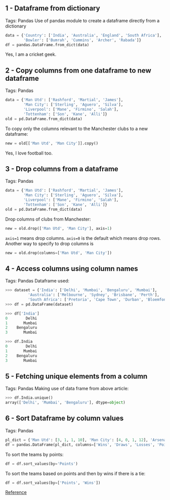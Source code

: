## 1 - Dataframe from dictionary
Tags: Pandas
Use of pandas module to create a dataframe directly from a dictionary
```python
data = {'Country': ['India', 'Australia', 'England', 'South Africa'],
        'Bowler': ['Bumrah', 'Cummins', 'Archer', 'Rabada']}
df = pandas.DataFrame.from_dict(data)
```
Yes, I am a cricket geek.

## 2 - Copy columns from one dataframe to new dataframe
Tags: Pandas
```python
data = {'Man Utd': ['Rashford', 'Martial', 'James'],
        'Man City': ['Sterling', 'Aguero', 'Silva'],
        'Liverpool': ['Mane', 'Firmino', 'Salah'],
        'Tottenham': ['Son', 'Kane', 'Alli']}
old = pd.DataFrame.from_dict(data)
```
To copy only the columns relevant to the Manchester clubs to a new dataframe:
```python
new = old[['Man Utd', 'Man City']].copy()
```
Yes, I love football too.

## 3 - Drop columns from a dataframe
Tags: Pandas
```python
data = {'Man Utd': ['Rashford', 'Martial', 'James'],
        'Man City': ['Sterling', 'Aguero', 'Silva'],
        'Liverpool': ['Mane', 'Firmino', 'Salah'],
        'Tottenham': ['Son', 'Kane', 'Alli']}
old = pd.DataFrame.from_dict(data)
```
Drop columns of clubs from Manchester:
```python
new = old.drop(['Man Utd', 'Man City'], axis=1)
```
```axis=1``` means drop columns. ```axis=0``` is the default which means drop rows.<br>
Another way to specify to drop columns is
```python
new = old.drop(columns=['Man Utd', 'Man City'])
```

## 4 - Access columns using column names
Tags: Pandas
Dataframe used:
```python
>>> dataset = {'India': ['Delhi', 'Mumbai', 'Bengaluru', 'Mumbai'],
          'Australia': ['Melbourne', 'Sydney', 'Brisbane', 'Perth'],
          'South Africa': ['Pretoria', 'Cape Town', 'Durban', 'Bloemfontein']}
>>> df = pd.DataFrame(dataset)
```

```python
>>> df['India']
0        Delhi
1       Mumbai
2    Bengaluru
3       Mumbai
```

```python
>>> df.India
0        Delhi
1       Mumbai
2    Bengaluru
3       Mumbai
```

## 5 - Fetching unique elements from a column
Tags: Pandas
Making use of data frame from above article:
```python
>>> df.India.unique()
array(['Delhi', 'Mumbai', 'Bengaluru'], dtype=object)
```

## 6 - Sort Dataframe by column values
Tags: Pandas
```python
pl_dict = {'Man Utd': [3, 1, 1, 10], 'Man City': [4, 0, 1, 12], 'Arsenal': [2, 0, 3, 6], 'Chelsea': [1, 3, 2, 6]}
df = pandas.DataFrame(pl_dict, columns=['Wins', 'Draws', 'Losses', 'Points'])
```
To sort the teams by points:
```python
df = df.sort_values(by='Points')
```
To sort the teams based on points and then by wins if there is a tie:
```python
df = df.sort_values(by=['Points', 'Wins'])
```
[Reference](https://thispointer.com/pandas-sort-rows-or-columns-in-dataframe-based-on-values-using-dataframe-sort_values/)
